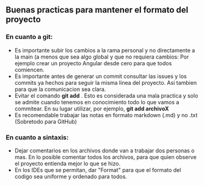 ## Buenas practicas para mantener el formato del proyecto

### En cuanto a git:
* Es importante subir los cambios a la rama personal y no directamente a la main (a menos que sea algo global y que no requiera cambios: Por ejemplo crear un proyecto Angular desde cero para que todos comiencen.
* Es importante antes de generar un commit consultar las issues y los commits ya hechos para seguir la misma linea del proyecto. Asi tambien para que la comunicacion sea clara.
* Evitar el comando **git add** . Esto es considerada una mala practica y solo se admite cuando tenemos en conocimiento todo lo que vamos a commitear. En su lugar utilizar, por ejemplo,  **git add archivoX**
* Es recomendable trabajar las notas en formato markdown (.md) y no .txt (Sobretodo para GitHub) 

### En cuanto a sintaxis:
* Dejar comentarios en los archivos donde van a trabajar dos personas o mas. En lo posible comentar todos los archivos, para que quien observe el proyecto entienda mejor lo que se hizo.
* En los IDEs que se permitan, dar "Format" para que el formato del codigo sea uniforme y ordenado para todos.

